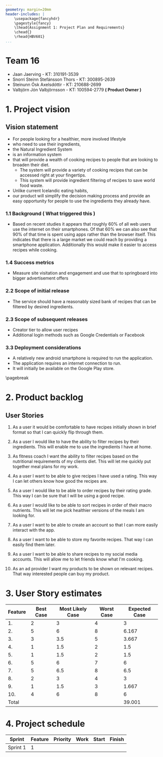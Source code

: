 ```yaml
---
geometry: margin=20mm
header-includes: |
    \usepackage{fancyhdr}
    \pagestyle{fancy}
    \lhead{Assignment 1: Project Plan and Requirements}
    \chead{}
    \rhead{HBV601}
...
```


# Team 16

* Jaan Jaerving - KT: 310191-3539
* Snorri Steinn Stefánsson Thors - KT: 300895-2639
* Steinunn Ósk Axelsdóttir - KT: 210688-2699
* Valbjörn Jón Valbjörnsson - KT: 100594-2779 **( Product Owner )**

# 1. Project vision

## Vision statement

* For people looking for a healthier, more involved lifestyle
* who need to use their ingredients,
* the Natural Ingredient System
* is an information system
* that will provide a wealth of cooking recipes to people that are looking to broaden their diet.
  * The system will provide a variety of cooking recipes that can be accessed right at your fingertips.
  * This system will provide ingredient filtering of recipes to save world food waste.
* Unlike current Icelandic eating habits,
* our product will simplify the decision making process and provide an easy opportunity for people to use
the ingredients they already have.

### 1.1 Background ( What triggered this )

* Based on recent studies it appears that roughly 60% of all web users use the internet on their smartphones. Of that 60% we can also see that 90% of that time is spent using apps rather than the browser itself. This indicates that there is a large market we could reach by providing a smartphone application. Additionally this would make it easier to access recipes while cooking.

### 1.4 Success metrics

* Measure site visitation and engagement and use that to springboard into bigger advertisement offers

### 2.2 Scope of initial release

* The service should have a reasonably sized bank of recipes that can be filtered by desired ingredients.

### 2.3 Scope of subsequent releases

* Creator tier to allow user recipes
* Additional login methods such as Google Credentials or Facebook

### 3.3 Deployment considerations

* A relatively new android smartphone is required to run the application.
* The application requires an internet connection to run.
* It will initially be available on the Google Play store.

\pagebreak

# 2. Product backlog

## User Stories

1. As a user it would be comfortable to have recipes initially shown in brief format so that I can quickly flip through them.

2. As a user I would like to have the ability to filter recipes by their ingredients. This will enable me to use the ingredients I have at home.

3. As fitness coach I want the ability to filter recipes based on the nutritional requirements of my clients diet. This will let me quickly put together meal plans for my work.

4. As a user I want to be able to give recipes I have used a rating. This way I can let others know how good the recipes are.

5. As a user I would like to be able to order recipes by their rating grade. This way I can be sure that I will be using a good recipe.

6. As a user I would like to be able to sort recipes in order of their macro nutrients. This will let me pick healthier versions of the meals I am looking for.

7. As a user I want to be able to create an account so that I can more easily interact with the app.

8. As a user I want to be able to store my favorite recipes. That way I can easily find them later.

9. As a user I want to be able to share recipes to my social media accounts. This will allow me to let friends know what I'm cooking.

10. As an ad provider I want my products to be shown on relevant recipes. That way interested people can buy my product.


# 3. User Story estimates

| Feature              | Best Case | Most Likely Case | Worst Case | Expected Case |
| -                    | -         | -                | -          | -             |
| 1.                   | 2         | 3                | 4          | 3             |
| 2.                   | 5         | 6                | 8          | 6.167         |
| 3.                   | 3         | 3.5              | 5          | 3.667         |
| 4.                   | 1         | 1.5              | 2          | 1.5           |
| 5.                   | 1         | 1.5              | 2          | 1.5           |
| 6.                   | 5         | 6                | 7          | 6             |
| 7.                   | 5         | 6.5              | 8          | 6.5           |
| 8.                   | 2         | 3                | 4          | 3             |
| 9.                   | 1         | 1.5              | 3          | 1.667         |
| 10.                  | 4         | 6                | 8          | 6             |
| Total                |           |                  |            | 39.001        |

# 4. Project schedule

| Sprint   | Feature | Priority | Work | Start | Finish |
| -        | -       | -        | -    | -     | -      |
| Sprint 1 | 1       |          |      |       |        |
